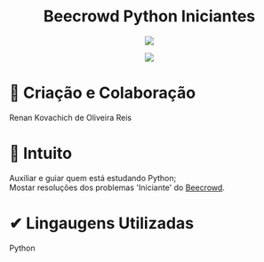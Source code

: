 <h1 align="center"> Beecrowd Python Iniciantes </h1>

<p align="center">
  <img src="https://img.shields.io/static/v1?label=STATUS&message=%20FINALIZADO&color=GREEN&style=for-the-badge">
 </p>

<p align="center">
  <img src="https://img.shields.io/github/stars/renankovachich?style=social">
 </p>

# 📱 Criação e Colaboração

Renan Kovachich de Oliveira Reis

# 🤠 Intuito

Auxiliar e guiar quem está estudando Python;
<br>
Mostar resoluções dos problemas 'Iniciante' do <a href="https://www.beecrowd.com.br/judge/pt/">Beecrowd</a>.

# ✔ Lingaugens Utilizadas

Python
